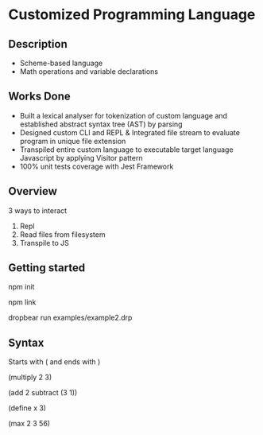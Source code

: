 # Customized Programming Language

## Description
* Scheme-based language
* Math operations and variable declarations

## Works Done
* Built a lexical analyser for tokenization of custom language and established abstract syntax tree (AST) by parsing
* Designed custom CLI and REPL & Integrated file stream to evaluate program in unique file extension
* Transpiled entire custom language to executable target language Javascript by applying Visitor pattern
* 100% unit tests coverage with Jest Framework

## Overview
3 ways to interact
1. Repl 
2. Read files from filesystem
3. Transpile to JS

## Getting started
npm init

npm link

dropbear run examples/example2.drp

## Syntax
Starts with ( and ends with  )

(multiply 2 3)

(add 2 subtract (3 1))

(define x 3)

(max 2 3 56)
